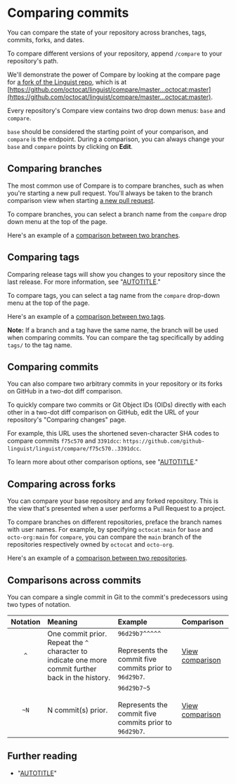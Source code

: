 # Comparing commits

You can compare the state of your repository across branches, tags, commits, forks, and dates.

To compare different versions of your repository, append `/compare` to your repository's path.

We'll demonstrate the power of Compare by looking at the compare page for [a fork of the Linguist repo](https://github.com/octocat/linguist), which is at [https://github.com/octocat/linguist/compare/master...octocat:master](https://github.com/octocat/linguist/compare/master...octocat:master).

Every repository's Compare view contains two drop down menus: `base` and `compare`.

`base` should be considered the starting point of your comparison, and `compare` is the endpoint. During a comparison, you can always change your `base` and `compare` points by clicking on **Edit**.

## Comparing branches

The most common use of Compare is to compare branches, such as when you're starting a new pull request. You'll always be taken to the branch comparison view when starting [a new pull request](/pull-requests/collaborating-with-pull-requests/proposing-changes-to-your-work-with-pull-requests/creating-a-pull-request).

To compare branches, you can select a branch name from the `compare` drop down menu at the top of the page.

Here's an example of a [comparison between two branches](https://github.com/octocat/linguist/compare/master...octocat:an-example-comparison-for-docs).

## Comparing tags

Comparing release tags will show you changes to your repository since the last release.
For more information, see "[AUTOTITLE](/repositories/releasing-projects-on-github/comparing-releases)."

To compare tags, you can select a tag name from the `compare` drop-down menu at the top of the page.

Here's an example of a [comparison between two tags](https://github.com/octocat/linguist/compare/v2.2.0...octocat:v2.3.3).

<div class="ghd-spotlight ghd-spotlight-note border rounded-1 my-3 p-3 f5 color-border-accent-emphasis color-bg-accent">

**Note:** If a branch and a tag have the same name, the branch will be used when comparing commits. You can compare the tag specifically by adding `tags/` to the tag name.

</div>

## Comparing commits

You can also compare two arbitrary commits in your repository or its forks on GitHub in a two-dot diff comparison.

To quickly compare two commits or Git Object IDs (OIDs) directly with each other in a two-dot diff comparison on GitHub, edit the URL of your repository's "Comparing changes" page.

For example, this URL uses the shortened seven-character SHA codes to compare commits `f75c570` and `3391dcc`: `https://github.com/github-linguist/linguist/compare/f75c570..3391dcc`.

To learn more about other comparison options, see "[AUTOTITLE](/pull-requests/collaborating-with-pull-requests/proposing-changes-to-your-work-with-pull-requests/about-comparing-branches-in-pull-requests#three-dot-and-two-dot-git-diff-comparisons)."

## Comparing across forks

You can compare your base repository and any forked repository. This is the view that's presented when a user performs a Pull Request to a project.

To compare branches on different repositories, preface the branch names with user names. For example, by specifying `octocat:main` for `base` and `octo-org:main` for `compare`, you can compare the `main` branch of the repositories respectively owned by `octocat` and `octo-org`.

Here's an example of a [comparison between two repositories](https://github.com/github-linguist/linguist/compare/master...octocat:master).

## Comparisons across commits

You can compare a single commit in Git to the commit's predecessors using two types of notation.

| Notation | Meaning | Example | Comparison |
| :-: | :- | :- | :- |
| `^` | One commit prior. Repeat the `^` character to indicate one more commit further back in the history. | `96d29b7^^^^^`<br/><br/>Represents the commit five commits prior to `96d29b7`. | [View comparison](https://github.com/octocat/linguist/compare/octocat:96d29b7%5E%5E%5E%5E%5E...octocat:96d29b7) |
| `~N` | N commit(s) prior. | `96d29b7~5`<br/><br/>Represents the commit five commits prior to `96d29b7`. | [View comparison](https://github.com/octocat/linguist/compare/octocat:96d29b7%7E5...octocat:96d29b7) |

## Further reading

- "[AUTOTITLE](/pull-requests/collaborating-with-pull-requests/proposing-changes-to-your-work-with-pull-requests/changing-the-base-branch-of-a-pull-request)"
